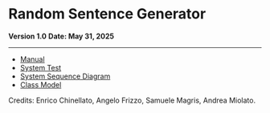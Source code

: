 # Random Sentence Generator

**Version 1.0**
**Date: May 31, 2025**

---
- [Manual](https://github.com/angelofrizzo/random-sentence-generator/blob/main/doc/manual.md)
-  [System Test](https://github.com/angelofrizzo/random-sentence-generator/blob/main/doc/system_test.pdf)
- [System Sequence Diagram](https://github.com/angelofrizzo/random-sentence-generator/blob/main/design/System%20Sequence%20Diagram.png)
- [Class Model](https://github.com/angelofrizzo/random-sentence-generator/blob/main/design/Design%20Class%20Model.txt)




Credits: Enrico Chinellato, Angelo Frizzo, Samuele Magris, Andrea Miolato.
